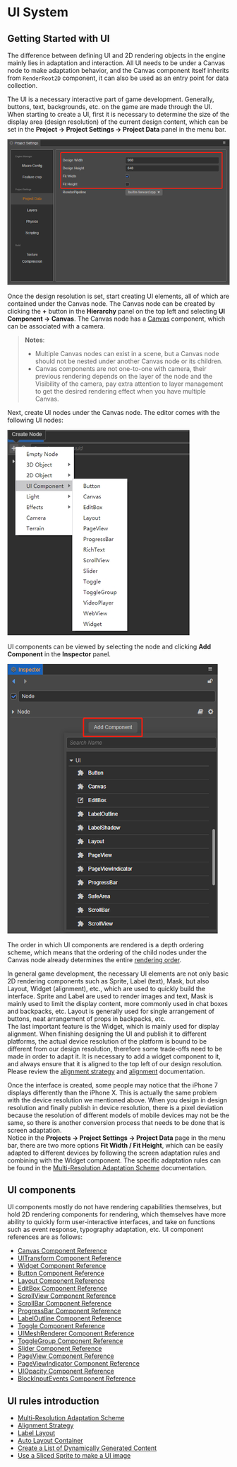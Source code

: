# UI System

## Getting Started with UI

The difference between defining UI and 2D rendering objects in the engine mainly lies in adaptation and interaction. All UI needs to be under a Canvas node to make adaptation behavior, and the Canvas component itself inherits from `RenderRoot2D` component, it can also be used as an entry point for data collection.

The UI is a necessary interactive part of game development. Generally, buttons, text, backgrounds, etc. on the game are made through the UI. When starting to create a UI, first it is necessary to determine the size of the display area (design resolution) of the current design content, which can be set in the **Project -> Project Settings -> Project Data** panel in the menu bar.

![resolution-config](resolution_config.png)

Once the design resolution is set, start creating UI elements, all of which are contained under the Canvas node. The Canvas node can be created by clicking the **+** button in the **Hierarchy** panel on the top left and selecting **UI Component -> Canvas**. The Canvas node has a [Canvas](../editor/canvas.md) component, which can be associated with a camera.

> **Notes**:
>
> - Multiple Canvas nodes can exist in a scene, but a Canvas node should not be nested under another Canvas node or its children.
> - Canvas components are not one-to-one with camera, their previous rendering depends on the layer of the node and the Visibility of the camera, pay extra attention to layer management to get the desired rendering effect when you have multiple Canvas.

Next, create UI nodes under the Canvas node. The editor comes with the following UI nodes:

![create-ui](./create-ui.png)

UI components can be viewed by selecting the node and clicking **Add Component** in the **Inspector** panel.

![add-ui-component](./add-ui-component.png)

The order in which UI components are rendered is a depth ordering scheme, which means that the ordering of the child nodes under the Canvas node already determines the entire [rendering order](priority.md).

In general game development, the necessary UI elements are not only basic 2D rendering components such as Sprite, Label (text), Mask, but also Layout, Widget (alignment), etc., which are used to quickly build the interface. Sprite and Label are used to render images and text, Mask is mainly used to limit the display content, more commonly used in chat boxes and backpacks, etc. Layout is generally used for single arrangement of buttons, neat arrangement of props in backpacks, etc. <br>
The last important feature is the Widget, which is mainly used for display alignment. When finishing designing the UI and publish it to different platforms, the actual device resolution of the platform is bound to be different from our design resolution, therefore some trade-offs need to be made in order to adapt it. It is necessary to add a widget component to it, and always ensure that it is aligned to the top left of our design resolution. Please review the [alignment strategy](widget-align.md) and [alignment](../editor/widget.md) documentation.

Once the interface is created, some people may notice that the iPhone 7 displays differently than the iPhone X. This is actually the same problem with the device resolution we mentioned above. When you design in design resolution and finally publish in device resolution, there is a pixel deviation because the resolution of different models of mobile devices may not be the same, so there is another conversion process that needs to be done that is screen adaptation. <br>
Notice in the **Projects -> Project Settings -> Project Data** page in the menu bar, there are two more options **Fit Width / Fit Height**, which can be easily adapted to different devices by following the screen adaptation rules and combining with the Widget component. The specific adaptation rules can be found in the [Multi-Resolution Adaptation Scheme](multi-resolution.md) documentation.

## UI components

UI components mostly do not have rendering capabilities themselves, but hold 2D rendering components for rendering, which themselves have more ability to quickly form user-interactive interfaces, and take on functions such as event response, typography adaptation, etc. UI component references are as follows:

- [Canvas Component Reference](../editor/canvas.md)
- [UITransform Component Reference](../editor/ui-transform.md)
- [Widget Component Reference](../editor/widget.md)
- [Button Component Reference](../editor/button.md)
- [Layout Component Reference](../editor/layout.md)
- [EditBox Component Reference](../editor/editbox.md)
- [ScrollView Component Reference](../editor/scrollview.md)
- [ScrollBar Component Reference](../editor/scrollbar.md)
- [ProgressBar Component Reference](../editor/progress.md)
- [LabelOutline Component Reference](../editor/label-outline.md)
- [Toggle Component Reference](../editor/toggle.md)
- [UIMeshRenderer Component Reference](../editor/ui-model.md)
- [ToggleGroup Component Reference](../editor/toggleContainer.md)
- [Slider Component Reference](../editor/slider.md)
- [PageView Component Reference](../editor/pageview.md)
- [PageViewIndicator Component Reference](../editor/pageviewindicator.md)
- [UIOpacity Component Reference](../editor/ui-opacity.md)
- [BlockInputEvents Component Reference](../editor/block-input-events.md)

## UI rules introduction

- [Multi-Resolution Adaptation Scheme](../engine/multi-resolution.md)
- [Alignment Strategy](../engine/widget-align.md)
- [Label Layout](../engine/label-layout.md)
- [Auto Layout Container](../engine/auto-layout.md)
- [Create a List of Dynamically Generated Content](../engine/list-with-data.md)
- [Use a Sliced Sprite to make a UI image](../engine/sliced-sprite.md)
